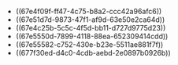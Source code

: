 - ((67e4f09f-ff47-4c75-b8a2-ccc42a96afc6))
- ((67e51d7d-9873-47f1-af9d-63e50e2ca64d))
- ((67e4c25b-5c5c-4f5d-bb11-d727d9775d23))
- ((67e5550d-7899-4118-88ea-652309414cdd))
- ((67e55582-c752-430e-b23e-5511ae881f7f))
- ((677f30ed-d4c0-4cdb-aebd-2e0897b0926b))